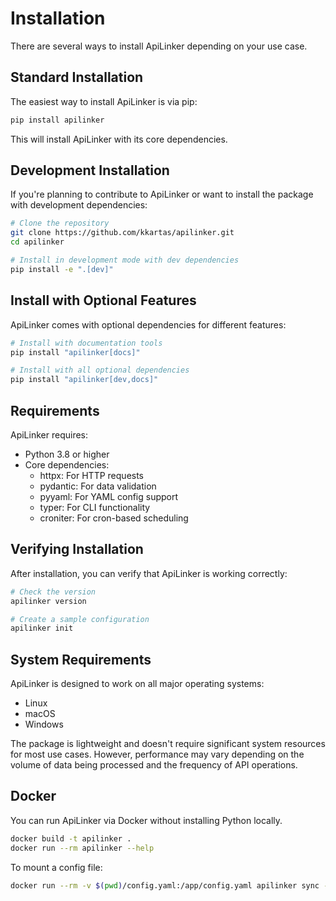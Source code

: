 # Installation

There are several ways to install ApiLinker depending on your use case.

## Standard Installation

The easiest way to install ApiLinker is via pip:

```bash
pip install apilinker
```

This will install ApiLinker with its core dependencies.

## Development Installation

If you're planning to contribute to ApiLinker or want to install the package with development dependencies:

```bash
# Clone the repository
git clone https://github.com/kkartas/apilinker.git
cd apilinker

# Install in development mode with dev dependencies
pip install -e ".[dev]"
```

## Install with Optional Features

ApiLinker comes with optional dependencies for different features:

```bash
# Install with documentation tools
pip install "apilinker[docs]"

# Install with all optional dependencies
pip install "apilinker[dev,docs]"
```

## Requirements

ApiLinker requires:

- Python 3.8 or higher
- Core dependencies:
  - httpx: For HTTP requests
  - pydantic: For data validation
  - pyyaml: For YAML config support
  - typer: For CLI functionality
  - croniter: For cron-based scheduling

## Verifying Installation

After installation, you can verify that ApiLinker is working correctly:

```bash
# Check the version
apilinker version

# Create a sample configuration
apilinker init
```

## System Requirements

ApiLinker is designed to work on all major operating systems:

- Linux
- macOS
- Windows

The package is lightweight and doesn't require significant system resources for most use cases. However, performance may vary depending on the volume of data being processed and the frequency of API operations.

## Docker

You can run ApiLinker via Docker without installing Python locally.

```bash
docker build -t apilinker .
docker run --rm apilinker --help
```

To mount a config file:

```bash
docker run --rm -v $(pwd)/config.yaml:/app/config.yaml apilinker sync --config /app/config.yaml
```
